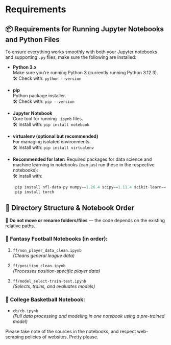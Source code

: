 # Requirements
## 📦 Requirements for Running Jupyter Notebooks and Python Files

To ensure everything works smoothly with both your Jupyter notebooks and supporting `.py` files, make sure the following are installed:

- **Python 3.x**  
  Make sure you’re running Python 3 (currently running Python 3.12.3).  
  🛠️ Check with: `python --version`

- **pip**  
  Python package installer.  
  🛠️ Check with: `pip --version`

- **Jupyter Notebook**  
  Core tool for running `.ipynb` files.  
  🛠️ Install with: `pip install notebook`

- **virtualenv (optional but recommended)**  
  For managing isolated environments.  
  🛠️ Install with: `pip install virtualenv`

- **Recommended for later:**
  Required packages for data science and machine learning in notebooks (can just run these in the respective notebooks):  
  🛠️ Install with:  
  ```python
  !pip install nfl-data-py numpy==1.26.4 scipy==1.11.4 scikit-learn==1.4.2 tpot==0.12.2
  !pip install torch


## 📁 Directory Structure & Notebook Order

🛑 **Do not move or rename folders/files** — the code depends on the existing relative paths.

### 🏈 Fantasy Football Notebooks (in order):

1. `ff/non_player_data_clean.ipynb`  
   *(Cleans general league data)*

2. `ff/position_clean.ipynb`  
   *(Processes position-specific player data)*

3. `ff/model_select-train-test.ipynb`  
   *(Selects, trains, and evaluates models)*

### 🏀 College Basketball Notebook:

- `cb/cb.ipynb`  
  *(Full data processing and modeling in one notebook using a pre-trained model)*

Please take note of the sources in the notebooks, and respect web-scraping policies of websites. Pretty please.
